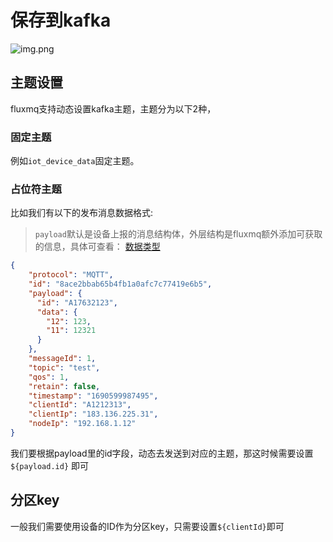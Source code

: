 # 保存到kafka

![img.png](@site/static/images/gzyq/action/kafka-new.png)

## 主题设置
fluxmq支持动态设置kafka主题，主题分为以下2种，

### 固定主题
例如`iot_device_data`固定主题。

### 占位符主题

比如我们有以下的发布消息数据格式:
> `payload`默认是设备上报的消息结构体，外层结构是fluxmq额外添加可获取的信息，具体可查看： [数据类型](../rule/EVENT.md)

```json
{
    "protocol": "MQTT",
    "id": "8ace2bbab65b4fb1a0afc7c77419e6b5",
    "payload": {
      "id": "A17632123",
      "data": {
        "12": 123,
        "11": 12321
      }
    },
    "messageId": 1,
    "topic": "test",
    "qos": 1,
    "retain": false,
    "timestamp": "1690599987495",
    "clientId": "A1212313",
    "clientIp": "183.136.225.31",
    "nodeIp": "192.168.1.12"
}

```
我们要根据payload里的id字段，动态去发送到对应的主题，那这时候需要设置`${payload.id}` 即可


## 分区key

一般我们需要使用设备的ID作为分区key，只需要设置`${clientId}`即可
